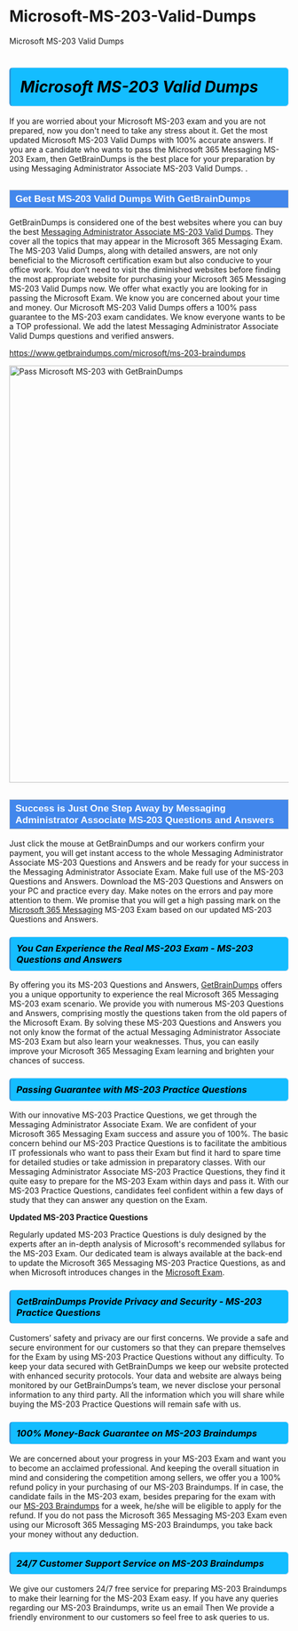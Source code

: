 # Microsoft-MS-203-Valid-Dumps
Microsoft MS-203 Valid Dumps
<h1><strong><span style="display: block; color: #000000; background: #14BDFF; border: 0.5px solid #AED6F1; border-left: 3px solid #3498DB; padding: .6em; border-radius: 6px;">                     <em>Microsoft MS-203 <span class="exam_variation">Valid Dumps</span> </em>                </span></strong>            </h1>                        <p>If you are worried about your Microsoft MS-203 exam and you are not prepared, now you don't need to take any stress about it.             Get the most updated Microsoft MS-203 <span class="exam_variation">Valid Dumps</span> with 100% accurate answers. If you are a candidate who wants to pass the             Microsoft 365 Messaging MS-203 Exam, then GetBrainDumps is the best place for your preparation by using Messaging Administrator Associate MS-203 <span class="exam_variation">Valid Dumps</span>. .</p>                        <h2 style="background: #4287ec; border: 1px solid #cccccc; padding: 5px 10px;">                <span style="color: #ffffff;">                    <span style="font-size: 11pt;">                        <span style="line-height: normal;">                            <span style="font-family: Calibri,sans-serif;">                                <strong>                                    <span style="font-size: 13.0pt;">Get Best MS-203 <span class="exam_variation">Valid Dumps</span> With GetBrainDumps</span>                                </strong>                            </span>                        </span>                    </span>                </span>            </h2>                        <p>GetBrainDumps is considered one of the best websites where you can buy the best <a href="https://www.getbraindumps.com/microsoft/messaging-administrator-associate-braindumps.html">Messaging Administrator Associate MS-203 <span class="exam_variation">Valid Dumps</span></a>.             They cover all the topics that may appear in the Microsoft 365 Messaging Exam. The MS-203 <span class="exam_variation">Valid Dumps</span>,             along with detailed answers, are not only beneficial to the Microsoft certification exam but also conducive to your office work.             You don’t need to visit the diminished websites before finding the most appropriate website for purchasing your             Microsoft 365 Messaging MS-203 <span class="exam_variation">Valid Dumps</span> now. We offer what exactly you are looking for in passing the Microsoft Exam.             We know you are concerned about your time and money. Our Microsoft MS-203 <span class="exam_variation">Valid Dumps</span> offers a 100% pass guarantee to the             MS-203 exam candidates. We know everyone wants to be a TOP professional. We add the latest Messaging Administrator Associate <span class="exam_variation">Valid Dumps</span> questions and verified answers.</p>                        <p><a href="https://www.getbraindumps.com/microsoft/ms-203-braindumps">https://www.getbraindumps.com/microsoft/ms-203-braindumps</a></p>                        <p><a href="https://www.getbraindumps.com/"><img src="https://www.getbraindumps.com/images/get-updated-exam-questions-with-discount-getbraindumps.jpg" class="postImage" alt="Pass Microsoft MS-203 with GetBrainDumps" width="750"></a></p>                            <h2 style="background: #4287ec; border: 1px solid #cccccc; padding: 5px 10px;">                <span style="color: #ffffff;">                    <span style="font-size: 11pt;">                        <span style="line-height: normal;">                            <span style="font-family: Calibri,sans-serif;">                                <strong>                                    <span style="font-size: 13.0pt;">Success is Just One Step Away by Messaging Administrator Associate MS-203 <span class="exam_variation2">Questions and Answers</span></span>                                </strong>                            </span>                        </span>                    </span>                </span>            </h2>                        <p>Just click the mouse at GetBrainDumps and our workers confirm your payment, you will get instant access to the whole Messaging Administrator Associate MS-203 <span class="exam_variation2">Questions and Answers</span>             and be ready for your success in the Messaging Administrator Associate Exam. Make full use of the MS-203 <span class="exam_variation2">Questions and Answers</span>. Download the MS-203 <span class="exam_variation2">Questions and Answers</span> on your             PC and practice every day. Make notes on the errors and pay more attention to them. We promise that you will get a high passing mark on the             <a href="https://www.getbraindumps.com/microsoft/ms-203-braindumps">Microsoft 365 Messaging</a> MS-203 Exam based on our updated MS-203 <span class="exam_variation2">Questions and Answers</span>.</p>                        <h3>                <strong>                    <span style="display: block; color: #000000; background: #14BDFF; border: 0.5px solid #AED6F1; border-left: 3px solid #3498DB; padding: .6em; border-radius: 6px;">                        <em>You Can Experience the Real MS-203 Exam - MS-203 <span class="exam_variation2">Questions and Answers</span></em>                    </span>                </strong>            </h3>                        <p>By offering you its MS-203 <span class="exam_variation2">Questions and Answers</span>, <a href="https://www.getbraindumps.com/">GetBrainDumps</a> offers you a unique opportunity to experience the real             Microsoft 365 Messaging MS-203 exam scenario. We provide you with numerous MS-203 <span class="exam_variation2">Questions and Answers</span>, comprising mostly             the questions taken from the old papers of the Microsoft Exam. By solving these MS-203 <span class="exam_variation2">Questions and Answers</span> you not only know the format of the actual             Messaging Administrator Associate MS-203 Exam but also learn your weaknesses. Thus, you can easily improve your             Microsoft 365 Messaging Exam learning and brighten your chances of success.</p>                        <h3>                <strong>                    <span style="display: block; color: #000000; background: #14BDFF; border: 0.5px solid #AED6F1; border-left: 3px solid #3498DB; padding: .6em; border-radius: 6px;">                        <em>Passing Guarantee with MS-203 <span class="exam_variation3">Practice Questions</span></em>                    </span>                </strong>            </h3>                        <p>With our innovative MS-203 <span class="exam_variation3">Practice Questions</span>, we get through the Messaging Administrator Associate Exam. We are confident of your Microsoft 365 Messaging Exam             success and assure you of 100%. The basic concern behind our MS-203 <span class="exam_variation3">Practice Questions</span> is to facilitate the ambitious IT professionals who want to pass their             Exam but find it hard to spare time for detailed studies or take admission in preparatory classes. With our Messaging Administrator Associate MS-203 <span class="exam_variation3">Practice Questions</span>, they             find it quite easy to prepare for the MS-203 Exam within days and pass it. With our MS-203 <span class="exam_variation3">Practice Questions</span>, candidates feel confident within a few days of             study that they can answer any question on the Exam.</p>                        <p><strong>Updated MS-203 <span class="exam_variation3">Practice Questions</span></strong></p>                        <p>Regularly updated MS-203 <span class="exam_variation3">Practice Questions</span> is duly designed by the experts after an in-depth analysis of Microsoft's recommended syllabus for the MS-203 Exam.             Our dedicated team is always available at the back-end to update the Microsoft 365 Messaging MS-203 <span class="exam_variation3">Practice Questions</span>,             as and when Microsoft introduces changes in the <a href="https://www.getbraindumps.com/microsoft-braindumps.html">Microsoft Exam</a>.</p>                        <h3>                <strong>                    <span style="display: block; color: #000000; background: #14BDFF; border: 0.5px solid #AED6F1; border-left: 3px solid #3498DB; padding: .6em; border-radius: 6px;">                        <em>GetBrainDumps Provide Privacy and Security - MS-203 <span class="exam_variation3">Practice Questions</span></em>                    </span>                </strong>            </h3>                        <p>Customers’ safety and privacy are our first concerns. We provide a safe and secure environment for our customers so that they can prepare themselves for the Exam by using             MS-203 <span class="exam_variation3">Practice Questions</span> without any difficulty. To keep your data secured with GetBrainDumps we keep our website protected with enhanced security protocols. Your data and website             are always being monitored by our GetBrainDumps’s team, we never disclose your personal information to any third party. All the information which you will share while buying             the MS-203 <span class="exam_variation3">Practice Questions</span> will remain safe with us.</p>                        <h3>                <strong>                    <span style="display: block; color: #000000; background: #14BDFF; border: 0.5px solid #AED6F1; border-left: 3px solid #3498DB; padding: .6em; border-radius: 6px;">                        <em>100% Money-Back Guarantee on MS-203 <span class="exam_variation4">Braindumps</span></em>                    </span>                </strong>            </h3>                        <p>We are concerned about your progress in your MS-203 Exam and want you to become an acclaimed professional. And keeping the overall situation in mind and             considering the competition among sellers, we offer you a 100% refund policy in your purchasing of our MS-203 <span class="exam_variation4">Braindumps</span>. If in case, the candidate fails in the             MS-203 exam, besides preparing for the exam with our <a href="https://www.getbraindumps.com/microsoft/ms-203-braindumps">MS-203 <span class="exam_variation4">Braindumps</span></a> for a week, he/she will be eligible to apply for the refund. If you do not pass the             Microsoft 365 Messaging MS-203 Exam even using our Microsoft 365 Messaging MS-203 <span class="exam_variation4">Braindumps</span>, you             take back your money without any deduction.</p>                        <h3>                <strong>                    <span style="display: block; color: #000000; background: #14BDFF; border: 0.5px solid #AED6F1; border-left: 3px solid #3498DB; padding: .6em; border-radius: 6px;">                        <em>24/7 Customer Support Service on MS-203 <span class="exam_variation4">Braindumps</span></em>                    </span>                </strong>            </h3>                        <p>We give our customers 24/7 free service for preparing MS-203 <span class="exam_variation4">Braindumps</span> to make their learning for the MS-203 Exam easy. If you have any queries regarding our             MS-203 <span class="exam_variation4">Braindumps</span>, write us an email Then We provide a friendly environment to our customers so feel free to ask queries to us.</p>                    
